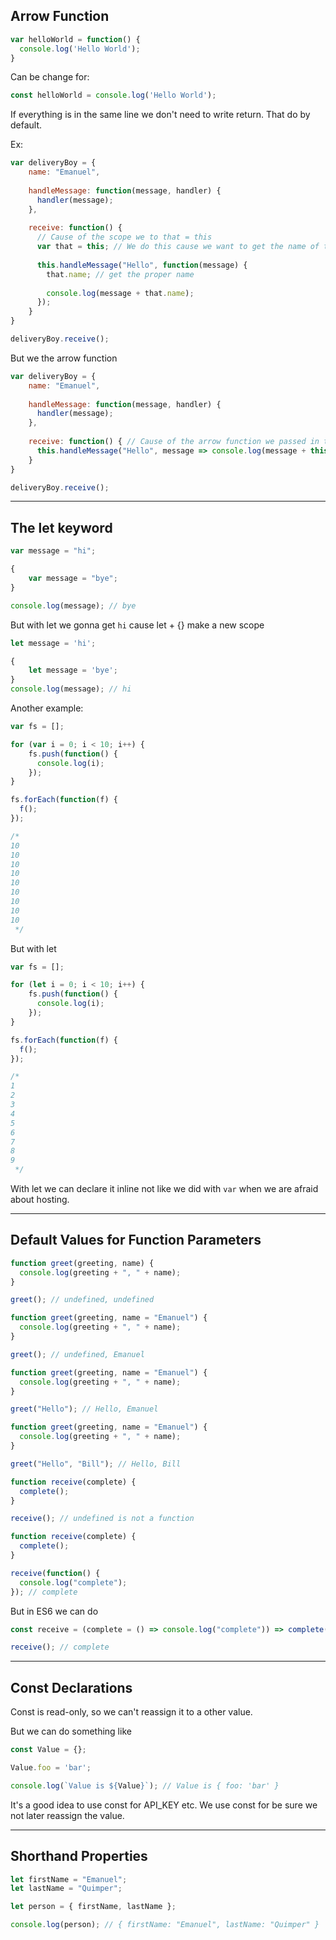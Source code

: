 ## Arrow Function

```javascript
var helloWorld = function() {
  console.log('Hello World');
}
```

Can be change for:

```javascript
const helloWorld = console.log('Hello World');
```

If everything is in the same line we don't need to write return. That do by
default.

Ex:

```javascript
var deliveryBoy = {
    name: "Emanuel",
    
    handleMessage: function(message, handler) {
      handler(message);
    },
    
    receive: function() {
      // Cause of the scope we to that = this
      var that = this; // We do this cause we want to get the name of the parent.
      
      this.handleMessage("Hello", function(message) {
        that.name; // get the proper name
        
        console.log(message + that.name);
      });
    }
}

deliveryBoy.receive();
```

But we the arrow function

```javascript
var deliveryBoy = {
    name: "Emanuel",
    
    handleMessage: function(message, handler) {
      handler(message);
    },
    
    receive: function() { // Cause of the arrow function we passed in the lexical scope
      this.handleMessage("Hello", message => console.log(message + this.name)); // Refer to scope outside of this function
    }
}

deliveryBoy.receive();
```

---

## The let keyword

```javascript
var message = "hi";

{
    var message = "bye";
}

console.log(message); // bye
```

But with let we gonna get `hi` cause let + {} make a new scope

```javascript
let message = 'hi';

{
    let message = 'bye';
}
console.log(message); // hi
```

Another example:

```javascript
var fs = [];

for (var i = 0; i < 10; i++) {
    fs.push(function() {
      console.log(i);
    });
}

fs.forEach(function(f) {
  f();
});

/*
10
10
10
10
10
10
10
10
10
 */
```

But with let

```javascript
var fs = [];

for (let i = 0; i < 10; i++) {
    fs.push(function() {
      console.log(i);
    });
}

fs.forEach(function(f) {
  f();
});

/*
1
2
3
4
5
6
7
8
9
 */
```

With let we can declare it inline not like we did with `var` when we
are afraid about hosting.

---

## Default Values for Function Parameters

```javascript
function greet(greeting, name) {
  console.log(greeting + ", " + name);
}

greet(); // undefined, undefined
```

```javascript
function greet(greeting, name = "Emanuel") {
  console.log(greeting + ", " + name);
}

greet(); // undefined, Emanuel
```

```javascript
function greet(greeting, name = "Emanuel") {
  console.log(greeting + ", " + name);
}

greet("Hello"); // Hello, Emanuel
```

```javascript
function greet(greeting, name = "Emanuel") {
  console.log(greeting + ", " + name);
}

greet("Hello", "Bill"); // Hello, Bill
```

```javascript
function receive(complete) {
  complete();
}

receive(); // undefined is not a function
```

```javascript
function receive(complete) {
  complete();
}

receive(function() {
  console.log("complete");
}); // complete
```

But in ES6 we can do 

```javascript
const receive = (complete = () => console.log("complete")) => complete();

receive(); // complete
```

---

## Const Declarations

Const is read-only, so we can't reassign it to a other value.

But we can do something like 

```javascript
const Value = {};

Value.foo = 'bar';

console.log(`Value is ${Value}`); // Value is { foo: 'bar' }
```

It's a good idea to use const for API_KEY etc. We use const for be sure we not
later reassign the value.

---

## Shorthand Properties

```javascript
let firstName = "Emanuel";
let lastName = "Quimper";

let person = { firstName, lastName };

console.log(person); // { firstName: "Emanuel", lastName: "Quimper" }
```
